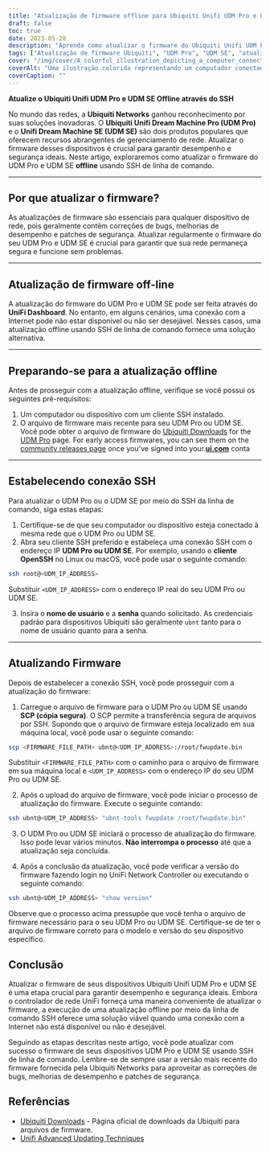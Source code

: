 ```yaml
---
title: "Atualização de firmware offline para Ubiquiti Unifi UDM Pro e UDM SE via linha de comando SSH"
draft: false
toc: true
date: 2023-05-28
description: "Aprenda como atualizar o firmware do Ubiquiti Unifi UDM Pro e UDM SE offline através da linha de comando SSH para desempenho e segurança ideais."
tags: ["Atualização de firmware Ubiquiti", "UDM Pro", "UDM SE", "atualização de firmware off-line", "linha de comando SSH", "Gerenciamento de rede", "segurança de rede", "Atualização do firmware", "conexão SSH", "arquivo de firmware", "Controlador de Rede UniFi", "correções de bugs", "melhorias de desempenho", "patches de segurança", "rede", "dispositivos de rede", "tecnologia", "Gerenciamento de TI", "processo de atualização de firmware", "otimização de rede", "Atualização de firmware Ubiquiti Networks", "Atualização de firmware do UDM Pro", "Atualização de firmware UDM SE", "processo de atualização de firmware off-line", "Atualização de firmware SSH", "gerenciamento de dispositivo de rede", "atualizações de segurança de rede", "estratégias de atualização de firmware", "gerenciamento de firmware off-line", "otimização de desempenho de rede", "gerenciamento de patches de segurança", "atualizações de tecnologia de rede"]
cover: "/img/cover/A_colorful_illustration_depicting_a_computer_connecting.png"
coverAlt: "Uma ilustração colorida representando um computador conectado a um roteador por meio de SSH, simbolizando o processo de atualização de firmware off-line para dispositivos Ubiquiti Unifi UDM Pro e UDM SE."
coverCaption: ""
---
```


**Atualize o Ubiquiti Unifi UDM Pro e UDM SE Offline através do SSH**

No mundo das redes, a **Ubiquiti Networks** ganhou reconhecimento por suas soluções inovadoras. O **Ubiquiti Unifi Dream Machine Pro (UDM Pro)** e o **Unifi Dream Machine SE (UDM SE)** são dois produtos populares que oferecem recursos abrangentes de gerenciamento de rede. Atualizar o firmware desses dispositivos é crucial para garantir desempenho e segurança ideais. Neste artigo, exploraremos como atualizar o firmware do UDM Pro e UDM SE **offline** usando SSH de linha de comando.

______

## Por que atualizar o firmware?

As atualizações de firmware são essenciais para qualquer dispositivo de rede, pois geralmente contêm correções de bugs, melhorias de desempenho e patches de segurança. Atualizar regularmente o firmware do seu UDM Pro e UDM SE é crucial para garantir que sua rede permaneça segura e funcione sem problemas.

______

## Atualização de firmware off-line

A atualização do firmware do UDM Pro e UDM SE pode ser feita através do **UniFi Dashboard**. No entanto, em alguns cenários, uma conexão com a Internet pode não estar disponível ou não ser desejável. Nesses casos, uma atualização offline usando SSH de linha de comando fornece uma solução alternativa.

______

## Preparando-se para a atualização offline

Antes de prosseguir com a atualização offline, verifique se você possui os seguintes pré-requisitos:

1. Um computador ou dispositivo com um cliente SSH instalado.
2. O arquivo de firmware mais recente para seu UDM Pro ou UDM SE. Você pode obter o arquivo de firmware do [Ubiquiti Downloads](https://www.ui.com/download/unifi) for the [UDM Pro](https://www.ui.com/download/unifi/unifi-dream-machine-pro) page. For early access firmwares, you can see them on the [community releases page](https://community.ui.com/releases) once you've signed into your.[**ui.com**](https://account.ui.com/) conta

______

## Estabelecendo conexão SSH

Para atualizar o UDM Pro ou o UDM SE por meio do SSH da linha de comando, siga estas etapas:

1. Certifique-se de que seu computador ou dispositivo esteja conectado à mesma rede que o UDM Pro ou UDM SE.
2. Abra seu cliente SSH preferido e estabeleça uma conexão SSH com o endereço IP **UDM Pro ou UDM SE**. Por exemplo, usando o **cliente OpenSSH** no Linux ou macOS, você pode usar o seguinte comando:

```bash
ssh root@<UDM_IP_ADDRESS>
```

Substituir `<UDM_IP_ADDRESS>` com o endereço IP real do seu UDM Pro ou UDM SE.

3. Insira o **nome de usuário** e a **senha** quando solicitado. As credenciais padrão para dispositivos Ubiquiti são geralmente `ubnt` tanto para o nome de usuário quanto para a senha.

______

## Atualizando Firmware

Depois de estabelecer a conexão SSH, você pode prosseguir com a atualização do firmware:

1. Carregue o arquivo de firmware para o UDM Pro ou UDM SE usando **SCP (cópia segura)**. O SCP permite a transferência segura de arquivos por SSH. Supondo que o arquivo de firmware esteja localizado em sua máquina local, você pode usar o seguinte comando:

```bash
scp <FIRMWARE_FILE_PATH> ubnt@<UDM_IP_ADDRESS>:/root/fwupdate.bin
```

Substituir `<FIRMWARE_FILE_PATH>` com o caminho para o arquivo de firmware em sua máquina local e `<UDM_IP_ADDRESS>` com o endereço IP do seu UDM Pro ou UDM SE.

2. Após o upload do arquivo de firmware, você pode iniciar o processo de atualização do firmware. Execute o seguinte comando:

```bash
ssh ubnt@<UDM_IP_ADDRESS> "ubnt-tools fwupdate /root/fwupdate.bin"
```

3. O UDM Pro ou UDM SE iniciará o processo de atualização do firmware. Isso pode levar vários minutos. **Não interrompa o processo** até que a atualização seja concluída.

4. Após a conclusão da atualização, você pode verificar a versão do firmware fazendo login no UniFi Network Controller ou executando o seguinte comando:

```bash
ssh ubnt@<UDM_IP_ADDRESS> "show version"
```
Observe que o processo acima pressupõe que você tenha o arquivo de firmware necessário para o seu UDM Pro ou UDM SE. Certifique-se de ter o arquivo de firmware correto para o modelo e versão do seu dispositivo específico.

## Conclusão

Atualizar o firmware de seus dispositivos Ubiquiti Unifi UDM Pro e UDM SE é uma etapa crucial para garantir desempenho e segurança ideais. Embora o controlador de rede UniFi forneça uma maneira conveniente de atualizar o firmware, a execução de uma atualização offline por meio da linha de comando SSH oferece uma solução viável quando uma conexão com a Internet não está disponível ou não é desejável.

Seguindo as etapas descritas neste artigo, você pode atualizar com sucesso o firmware de seus dispositivos UDM Pro e UDM SE usando SSH de linha de comando. Lembre-se de sempre usar a versão mais recente do firmware fornecida pela Ubiquiti Networks para aproveitar as correções de bugs, melhorias de desempenho e patches de segurança.

## Referências

- [Ubiquiti Downloads](https://www.ui.com/download/unifi/) - Página oficial de downloads da Ubiquiti para arquivos de firmware.
- [Unifi Advanced Updating Techniques](https://help.ui.com/hc/en-us/articles/204910064-UniFi-Upgrade-the-Firmware-of-a-UniFi-Device)
